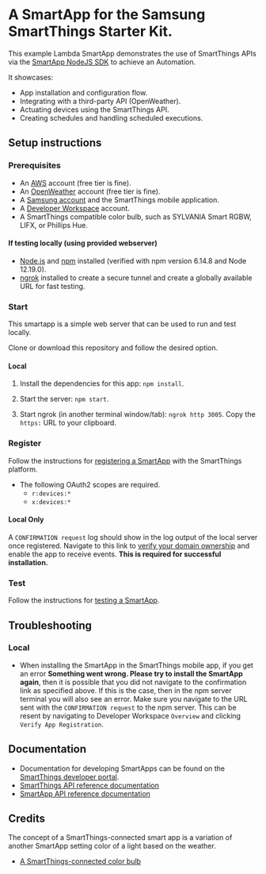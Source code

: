 # A SmartApp for the Samsung SmartThings Starter Kit.

This example Lambda SmartApp demonstrates the use of SmartThings APIs via the [SmartApp NodeJS SDK](https://github.com/SmartThingsCommunity/smartapp-sdk-nodejs) to achieve an Automation.

It showcases:

- App installation and configuration flow.
- Integrating with a third-party API (OpenWeather).
- Actuating devices using the SmartThings API.
- Creating schedules and handling scheduled executions.

## Setup instructions

### Prerequisites

- An [AWS](https://www.serverless.com/framework/docs/providers/aws/guide/credentials/) account (free tier is fine).
- An [OpenWeather](https://api.openweathermap.org) account (free tier is fine).
- A [Samsung account](https://account.samsung.com/membership/index.do) and the SmartThings mobile application.
- A [Developer Workspace](https://smartthings.developer.samsung.com/workspace/) account.
- A SmartThings compatible color bulb, such as SYLVANIA Smart RGBW, LIFX, or Phillips Hue.

#### If testing locally (using provided webserver)
- [Node.js](https://nodejs.org) and [npm](https://npmjs.com) installed (verified with npm version 6.14.8 and Node 12.19.0).
- [ngrok](https://ngrok.com/) installed to create a secure tunnel and create a globally available URL for fast testing.

### Start

This smartapp is a simple web server that can be used to run and test locally. 

Clone or download this repository and follow the desired option.

#### Local

1. Install the dependencies for this app: `npm install`.

1. Start the server: `npm start`.

1. Start ngrok (in another terminal window/tab): `ngrok http 3005`. Copy the `https:` URL to your clipboard.

### Register

Follow the instructions for [registering a SmartApp](https://smartthings.developer.samsung.com/docs/smartapps/app-registration.html) with the SmartThings platform.

- The following OAuth2 scopes are required.
	- `r:devices:*`
	- `x:devices:*`

#### Local Only

A `CONFIRMATION request` log should show in the log output of the local server once registered. Navigate to this link to [verify your domain ownership](https://smartthings.developer.samsung.com/docs/smartapps/webhook-apps.html#Verify-your-domain-ownership) and enable the app to receive events. **This is required for successful installation.**

### Test

Follow the instructions for [testing a SmartApp](https://smartthings.developer.samsung.com/docs/testing/how-to-test.html).

## Troubleshooting

### Local

- When installing the SmartApp in the SmartThings mobile app, if you get an error **Something went wrong. Please try to install the SmartApp again**, then it is possible that you did not navigate to the confirmation link as specified above. If this is the case, then in the npm server terminal you will also see an error. Make sure you navigate to the URL sent with the `CONFIRMATION request` to the npm server. This can be resent by navigating to Developer Workspace `Overview` and clicking `Verify App Registration`.

## Documentation

- Documentation for developing SmartApps can be found on the [SmartThings developer portal](https://smartthings.developer.samsung.com/develop/guides/smartapps/basics.html).
- [SmartThings API reference documentation](https://smartthings.developer.samsung.com/develop/api-ref/st-api.html)
- [SmartApp API reference documentation](https://smartthings.developer.samsung.com/docs/api-ref/smartapps-v1.html)

## Credits

The concept of a SmartThings-connected smart app is a variation of another SmartApp setting color of a light based on the weather.

- [A SmartThings-connected color bulb](https://github.com/SmartThingsCommunity/weather-color-light-smartapp-nodejs)

